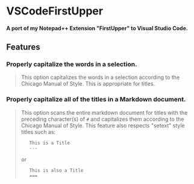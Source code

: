# VSCodeFirstUpper  
#### A port of my Notepad++ Extension "FirstUpper" to Visual Studio Code.

## Features
### Properly capitalize the words in a selection.
> This option capitalizes the words in a selection according to the Chicago Manual of Style. This is appropriate for titles.

### Properly capitalize all of the titles in a Markdown document.
> This option scans the entire markdown document for titles with the preceding character(s) of `#` and capitalizes them according to the Chicago Manual of Style. This feature also respects "setext" style titles such as:
> 
>        This is a Title
>        ---
>
> or
>
>        This is also a Title
>        ===

